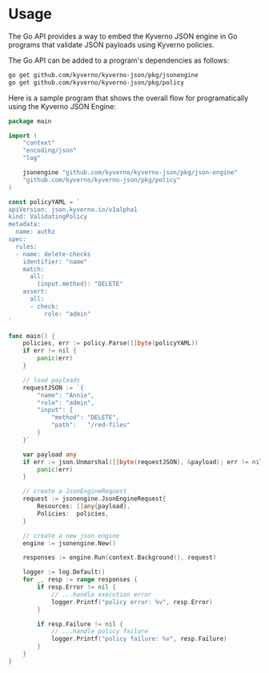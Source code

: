 # Usage

The Go API provides a way to embed the Kyverno JSON engine in Go programs that validate JSON payloads using Kyverno policies.

The Go API can be added to a program's dependencies as follows:

```sh
go get github.com/kyverno/kyverno-json/pkg/jsonengine
go get github.com/kyverno/kyverno-json/pkg/policy

```

Here is a sample program that shows the overall flow for programatically using the Kyverno JSON Engine:

```go
package main

import (
	"context"
	"encoding/json"
	"log"

	jsonengine "github.com/kyverno/kyverno-json/pkg/json-engine"
	"github.com/kyverno/kyverno-json/pkg/policy"
)

const policyYAML = `
apiVersion: json.kyverno.io/v1alpha1
kind: ValidatingPolicy
metadata:
  name: authz
spec:
  rules:
  - name: delete-checks
    identifier: "name"
    match:
      all:
        (input.method): "DELETE"
    assert:
      all:
      - check:
          role: "admin"
`

func main() {
	policies, err := policy.Parse([]byte(policyYAML))
	if err != nil {
		panic(err)
	}

	// load payloads
	requestJSON := `{
		"name": "Annie",
		"role": "admin",
		"input": {
			"method": "DELETE",
			"path":   "/red-files"
		}
	}`

	var payload any
	if err := json.Unmarshal([]byte(requestJSON), &payload); err != nil {
		panic(err)
	}

	// create a JsonEngineRequest
	request := jsonengine.JsonEngineRequest{
		Resources: []any{payload},
		Policies:  policies,
	}

	// create a new json engine
	engine := jsonengine.New()

	responses := engine.Run(context.Background(), request)

	logger := log.Default()
	for _, resp := range responses {
		if resp.Error != nil {
			// ...handle execution error
			logger.Printf("policy error: %v", resp.Error)
		}

		if resp.Failure != nil {
			// ...handle policy failure
			logger.Printf("policy failure: %v", resp.Failure)
		}
	}
}
```
